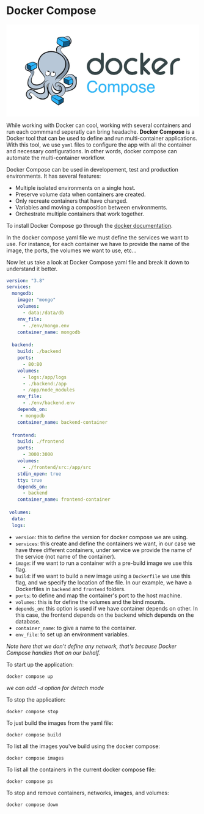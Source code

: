 # Docker Compose

<p align="center">
  <img align="center" src="../images/docker-compose-button.jpg">
</p>

While working with Docker can cool, working with several containers and run each commmand seperatly can bring headache. **Docker Compose** is a Docker tool that can be used to define and run multi-container applications.
With this tool, we use `yaml` files to configure the app with all the container and necessary configurations. In other words, docker compose can automate the multi-container workflow.

Docker Compose can be used in developement, test and production environments. It has several features:
- Multiple isolated environments on a single host.
- Preserve volume data when containers are created.
- Only recreate containers that have changed.
- Variables and moving a composition between environments.
- Orchestrate multiple containers that work together.

To install Docker Compose go through the [docker documentation](https://docs.docker.com/compose/install/).

In the docker compose yaml file we must define the services we want to use. For instance, for each container we have to provide the name of the image, the ports, the volumes we want to use, etc...

Now let us take a look at Docker Compose yaml file and break it down to understand it better.
```yaml
version: "3.8"
services:
  mongodb:
    image: "mongo"
    volumes:
      - data:/data/db
    env_file:
      - ./env/mongo.env
    container_name: mongodb
    
  backend:
    build: ./backend
    ports:
      - 80:80
    volumes:
      - logs:/app/logs
      - ./backend:/app
      - /app/node_modules
    env_file:
      - ./env/backend.env
    depends_on:
     - mongodb
    container_name: backend-container

  frontend:
    build: ./frontend
    ports:
      - 3000:3000
    volumes:
      - ./frontend/src:/app/src
    stdin_open: true
    tty: true
    depends_on:
      - backend
    container_name: frontend-container
 
 volumes:
  data:
  logs:
```

- `version`: this to define the version for docker compose we are using.
- `services`: this create and define the containers we want, in our case we have three different containers, under service we provide the name of the service (not name of the container).
- `image`: if we want to run a container with a pre-build image we use this flag.
- `build`: if we want to build a new image using a `Dockerfile` we use this flag, and we specify the location of the file. In our example, we have a Dockerfiles in `backend` and `frontend` folders.
- `ports`: to define and map the container's port to the host machine.
- `volumes`: this is for define the volumes and the bind mounts.
- `depends_on`: this option is used if we have container depends on other. In this case, the frontend depends on the backend which depends on the database.
- `container_name`: to give a name to the container.
- `env_file`: to set up an environment variables.


*Note here that we don't define any network, that's because Docker Compose handles that on our behalf.*

To start up the application:
```
docker compose up
```
*we can add `-d` option for detach mode*

To stop the application:
```
docker compose stop
```

To just build the images from the yaml file:
```
docker compose build
```

To list all the images you've build using the docker compose:
```
docker compose images
```

To list all the containers in the current docker compose file:
```
docker compose ps
```

To stop and remove containers, networks, images, and volumes:
```
docker compose down
```

